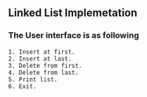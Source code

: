##  Linked List Implemetation 
### The User interface is as following
```
1. Insert at first.
2. Insert at last.
3. Delete from first.
4. Delete from last.
5. Print list.
6. Exit.
```
